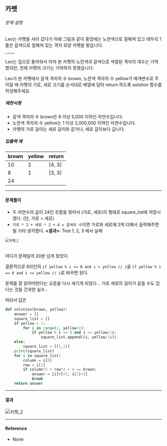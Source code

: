 ## 카펫

###### 문제 설명

Leo는 카펫을 사러 갔다가 아래 그림과 같이 중앙에는 노란색으로 칠해져 있고 테두리 1줄은 갈색으로 칠해져 있는 격자 모양 카펫을 봤습니다.

<img src="https://grepp-programmers.s3.ap-northeast-2.amazonaws.com/files/production/b1ebb809-f333-4df2-bc81-02682900dc2d/carpet.png" alt="carpet.png" style="zoom: 33%;" />

Leo는 집으로 돌아와서 아까 본 카펫의 노란색과 갈색으로 색칠된 격자의 개수는 기억했지만, 전체 카펫의 크기는 기억하지 못했습니다.

Leo가 본 카펫에서 갈색 격자의 수 brown, 노란색 격자의 수 yellow가 매개변수로 주어질 때 카펫의 가로, 세로 크기를 순서대로 배열에 담아 return 하도록 solution 함수를 작성해주세요.

##### 제한사항

- 갈색 격자의 수 brown은 8 이상 5,000 이하인 자연수입니다.
- 노란색 격자의 수 yellow는 1 이상 2,000,000 이하인 자연수입니다.
- 카펫의 가로 길이는 세로 길이와 같거나, 세로 길이보다 깁니다.

##### 입출력 예

| brown | yellow | return |
| ----- | ------ | ------ |
| 10    | 2      | [4, 3] |
| 8     | 1      | [3, 3] |
| 24    |        |        |

---

#### 문제풀이

- 두 자연수의 곱이 24인 조합을 찾아서 (가로, 세로)의 형태로 square_list에 저장시켰다. (단, 가로 > 세로)
- `가로 * 2 + 세로 * 2 + 4 = 갈색의 수`이면 가로와 세로에 2씩 더해서 출력해주면 될 거라 생각했다.
  **<결과>**: Test 1, 2, 3 에서 실패

<img src="https://user-images.githubusercontent.com/71415474/117456028-b6a7ed80-af82-11eb-8937-a22956e79fbe.PNG" alt="카펫_1" style="zoom:80%;" />

<br>

<br>

어디가 문제일까 20분 넘게 찾았다.

결론적으로 6라인의  `if yellow % i == 0 and i > yellow // i`을 `if yellow % i == 0 and i >= yellow // i`로 바꾸면 된다.

문제를 잘 읽어야한다는 교훈을 다시 새기게 되었다... 가로 세로의 길이가 같을 수도 있다는 것을 간과한 실수..

따라서 답은

```python
def solution(brown, yellow):
    answer = []
    square_list = []
    if yellow > 1:
        for i in range(1, yellow+1):
            if yellow % i == 0 and i >= yellow//i:
                square_list.append((i, yellow//i))
    else:
        square_list = [(1,1)]
    print(square_list)
    for i in square_list:
        column = i[0]
        row = i[1]
        if column*2 + row*2 + 4 == brown:
            answer = [i[0]+2, i[1]+2]
            break
    return answer
```

---

#### 결과

![카펫_2](https://user-images.githubusercontent.com/71415474/117460484-86af1900-af87-11eb-8e9e-884f0e9f96f2.PNG)

---

#### Reference

- None